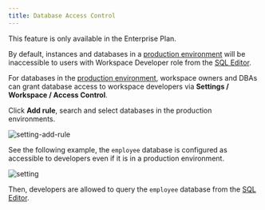 ```yaml
---
title: Database Access Control
---
```


<HintBlock type="info">

This feature is only available in the Enterprise Plan.

</HintBlock>

By default, instances and databases in a [production environment](/docs/administration/environment-policy/tier) will be inaccessible to users with Workspace Developer role from the [SQL Editor](/docs/sql-editor/overview).

For databases in the [production environment](/docs/administration/environment-policy/tier), workspace owners and DBAs can grant database access to workspace developers via **Settings / Workspace / Access Control**.

Click **Add rule**, search and select databases in the production environments.

![setting-add-rule](/content/docs/administration/database-access-control/access-control-add-rule.webp)

See the following example, the `employee` database is configured as accessible to developers even if it is in a production environment.

![setting](/content/docs/administration/database-access-control/access-control-settings.webp)

Then, developers are allowed to query the `employee` database from the [SQL Editor](/docs/sql-editor/overview).
